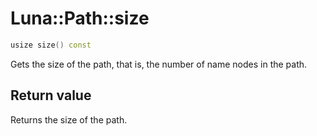 # Luna::Path::size

```c++
usize size() const
```

Gets the size of the path, that is, the number of name nodes in the path. 



## Return value
Returns the size of the path. 

